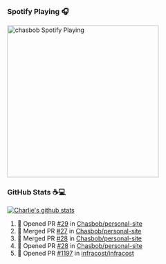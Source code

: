 ### Spotify Playing 🎧

[<img src="https://novatorem.chasbob.vercel.app/api/spotify" alt="chasbob Spotify Playing" width="350" />](https://open.spotify.com/user/charlie2026)

### GitHub Stats :coffee::computer:

[![Charlie's github stats](https://github-readme-stats-six-tau.vercel.app/api?username=chasbob&count_private=true&hide_rank=true&hide=stars&hide_title=true)](https://github.com/anuraghazra/github-readme-stats)

<!--START_SECTION:activity-->
1. 💪 Opened PR [#29](https://github.com/Chasbob/personal-site/pull/29) in [Chasbob/personal-site](https://github.com/Chasbob/personal-site)
2. 🎉 Merged PR [#27](https://github.com/Chasbob/personal-site/pull/27) in [Chasbob/personal-site](https://github.com/Chasbob/personal-site)
3. 🎉 Merged PR [#28](https://github.com/Chasbob/personal-site/pull/28) in [Chasbob/personal-site](https://github.com/Chasbob/personal-site)
4. 💪 Opened PR [#28](https://github.com/Chasbob/personal-site/pull/28) in [Chasbob/personal-site](https://github.com/Chasbob/personal-site)
5. 💪 Opened PR [#1197](https://github.com/infracost/infracost/pull/1197) in [infracost/infracost](https://github.com/infracost/infracost)
<!--END_SECTION:activity-->
